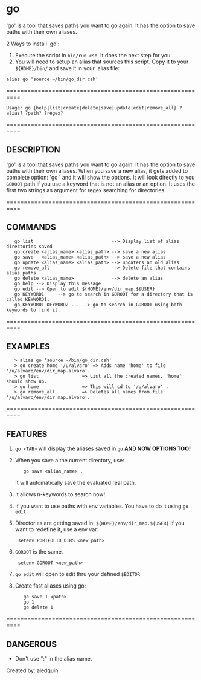 # go
'go' is a tool that saves paths you want to go again. It has the option to save paths with their own aliases. 

2 Ways to install 'go':
1) Execute the script in `bin/run.csh`. It does the next step for you.
2) You will need to setup an alias that sources this script. Copy it to your `${HOME}/bin/` and save it in your .alias file:
```
alias go 'source ~/bin/go_dir.csh'
```
==========================================================
```
Usage: go {help|list|create|delete|save|update|edit|remove_all} ?alias? ?path? ?regex?
```
==========================================================

## DESCRIPTION 

   'go' is a tool that saves paths you want to go again. It has the option to save paths with their own aliases. When you save a new alias, it gets added to complete option: 'go <TAB>' and it will show the options.
   It will look directly to you `GOROOT` path if you use a keyword that is not an alias or an option. It uses the first two strings as argument for regex searching for directories. 

==========================================================
## COMMANDS
```
   go list                             --> Display list of alias directories saved
   go create <alias_name> <alias_path> --> save a new alias
   go save   <alias_name> <alias_path> --> save a new alias
   go update <alias_name> <alias_path> --> updaters an old alias
   go remove_all                       --> Delete file that contains alias paths.
   go delete <alias_name>              --> delete an alias
   go help --> Display this message
   go edit --> Open to edit ${HOME}/env/dir_map.${USER}
   go KEYWORD1     --> go to search in GOROOT for a directory that is called KEYWORD1.
   go KEYWORD1 KEYWORD2 ... --> go to search in GOROOT using both keywords to find it.
```    
==========================================================
## EXAMPLES
```
   > alias go 'source ~/bin/go_dir.csh'
   > go create home '/u/alvaro' => Adds name 'home' to file '/u/alvaro/env/dir_map.alvaro'.
   > go list                => List all the created names. 'home' should show up.
   > go home                => This will cd to '/u/alvaro' .
   > go remove_all          => Deletes all names from file '/u/alvaro/env/dir_map.alvaro'.
```
==========================================================
## FEATURES
1) `go <TAB>` will display the aliases saved in `go` **AND NOW OPTIONS TOO!**
2) When you save a the current directory, use:
   ```
      go save <alias_name> .
   ```
   It will automatically save the evaluated real path.
3) It allows n-keywords to search now!
4) If you want to use paths with env variables. You have to do it using `go edit`
5) Directories are getting saved in: `${HOME}/env/dir_map.${USER}`
   If you want to redefine it, use a env var: 
   ```
    setenv PORTFOLIO_DIRS <new_path>
   ```
6) `GOROOT` is the same.
   ```
    setenv GOROOT <new_path>
   ```
7) `go edit` will open to edit thru your defined `$EDITOR`

8) Create fast aliases using go:
     ```
        go save 1 <path>
        go 1
        go delete 1
     ```
==========================================================
## DANGEROUS
   - Don't use ":" in the alias name.

Created by: aledquin.
